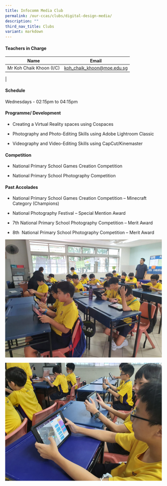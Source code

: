 ```yaml
---
title: Infocomm Media Club
permalink: /our-ccas/clubs/digital-design-media/
description: ""
third_nav_title: Clubs
variant: markdown
---
```

#### **Teachers in Charge**

 | Name | Email |
 | -------- | -------- |
|	Mr Koh Chaik Khoon (I/C)	|[koh_chaik_khoon@moe.edu.sg](mailto:koh_chaik_khoon@moe.edu.sg)|	
|

#### **Schedule**

Wednesdays - 02:15pm to 04:15pm

#### **Programme/ Development**

* Creating a Virtual Reality spaces using Cospaces

* Photography and Photo-Editing Skills using Adobe Lightroom Classic

* Videography and Video-Editing Skills using CapCut/Kinemaster


#### **Competition**

* National Primary School Games Creation Competition

* National Primary School Photography Competition


#### **Past Accolades**

* National Primary School Games Creation Competition – Minecraft Category (Champions)

* National Photography Festival – Special Mention Award

* 7th National Primary School Photography Competition – Merit Award

* 8th&nbsp; National Primary School Photography Competition – Merit Award


![](/images/digital%20media%20&amp;%20design%20club%20pic%201.jpeg)

![](/images/digital%20media%20&amp;%20design%20club%20pic%202.jpeg)